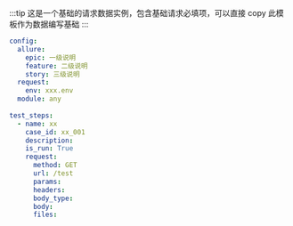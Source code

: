 :::tip
这是一个基础的请求数据实例，包含基础请求必填项，可以直接 copy 此模板作为数据编写基础
:::

```yaml
config:
  allure:
    epic: 一级说明
    feature: 二级说明
    story: 三级说明
  request:
    env: xxx.env
  module: any
  
test_steps:
  - name: xx
    case_id: xx_001
    description:
    is_run: True
    request:
      method: GET
      url: /test
      params: 
      headers: 
      body_type: 
      body: 
      files: 
```
